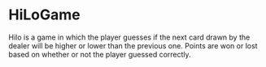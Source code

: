 # HiLoGame
 Hilo is a game in which the player guesses if the next card drawn by the dealer will be higher or lower than the previous one. Points are won or lost based on whether or not the player guessed correctly.
